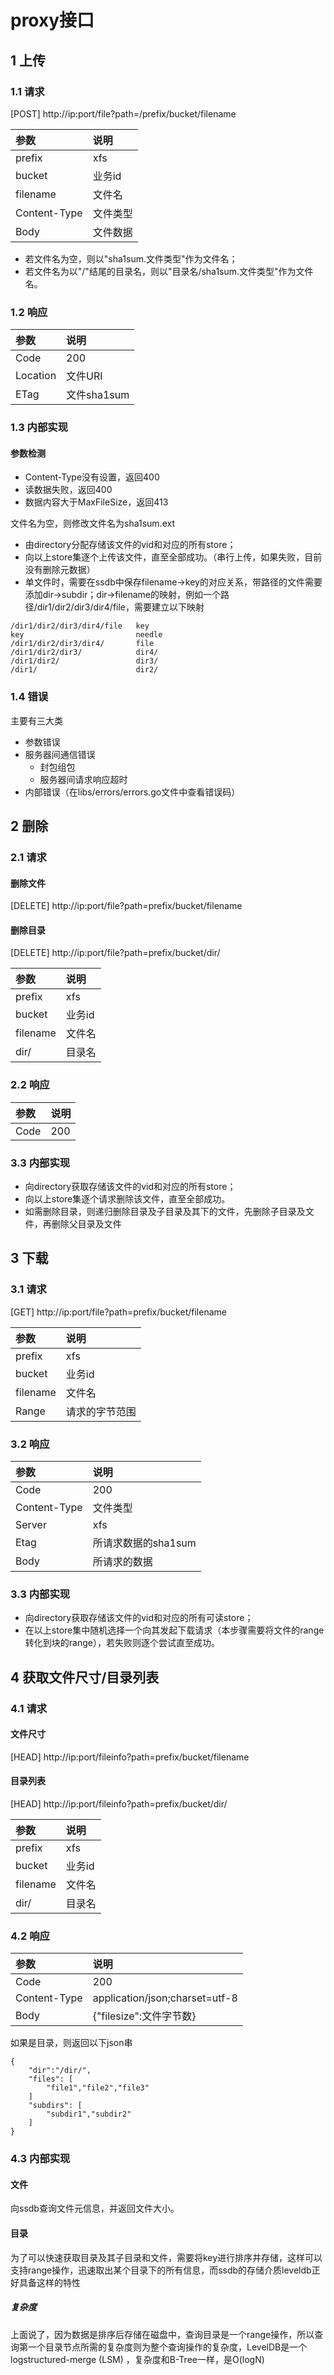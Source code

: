 # proxy接口


## 1 上传

### 1.1 请求

[POST] http://ip:port/file?path=/prefix/bucket/filename

| 参数         | 说明     |
| :--          | :--      |
| prefix       | xfs      |
| bucket       | 业务id   |
| filename     | 文件名   |
| Content-Type | 文件类型 |
| Body         | 文件数据 |


- 若文件名为空，则以"sha1sum.文件类型"作为文件名；
- 若文件名为以"/"结尾的目录名，则以"目录名/sha1sum.文件类型"作为文件名。

### 1.2 响应

| 参数     | 说明        |
| :--      | :--         |
| Code     | 200         |
| Location | 文件URI     |
| ETag     | 文件sha1sum |

### 1.3 内部实现
#### 参数检测
* Content-Type没有设置，返回400
* 读数据失败，返回400
* 数据内容大于MaxFileSize，返回413

文件名为空，则修改文件名为sha1sum.ext

- 由directory分配存储该文件的vid和对应的所有store；
- 向以上store集逐个上传该文件，直至全部成功。（串行上传，如果失败，目前没有删除元数据）
- 单文件时，需要在ssdb中保存filename->key的对应关系，带路径的文件需要添加dir->subdir；dir->filename的映射，例如一个路径/dir1/dir2/dir3/dir4/file，需要建立以下映射
```
/dir1/dir2/dir3/dir4/file   key
key                         needle
/dir1/dir2/dir3/dir4/       file
/dir1/dir2/dir3/            dir4/
/dir1/dir2/                 dir3/
/dir1/                      dir2/
```
### 1.4 错误
主要有三大类
* 参数错误
* 服务器间通信错误
    - 封包组包
    - 服务器间请求响应超时
* 内部错误（在libs/errors/errors.go文件中查看错误码）


## 2 删除

### 2.1 请求
#### 删除文件
[DELETE] http://ip:port/file?path=prefix/bucket/filename
#### 删除目录
[DELETE] http://ip:port/file?path=prefix/bucket/dir/

| 参数         | 说明   |
| :--          | :--    |
| prefix       | xfs    |
| bucket       | 业务id |
| filename     | 文件名 |
| dir/         | 目录名 |

### 2.2 响应

| 参数     | 说明        |
| :--      | :--         |
| Code     | 200         |

### 3.3 内部实现

- 向directory获取存储该文件的vid和对应的所有store；
- 向以上store集逐个请求删除该文件，直至全部成功。
- 如需删除目录，则递归删除目录及子目录及其下的文件，先删除子目录及文件，再删除父目录及文件


## 3 下载

### 3.1 请求

[GET] http://ip:port/file?path=prefix/bucket/filename

| 参数         | 说明           |
| :--          | :--            |
| prefix       | xfs            |
| bucket       | 业务id         |
| filename     | 文件名         |
| Range        | 请求的字节范围 |

### 3.2 响应

| 参数           | 说明                |
| :--            | :--                 |
| Code           | 200                 |
| Content-Type   | 文件类型            |
| Server         | xfs                 |
| Etag           | 所请求数据的sha1sum |
| Body           | 所请求的数据        |

### 3.3 内部实现

- 向directory获取存储该文件的vid和对应的所有可读store；
- 在以上store集中随机选择一个向其发起下载请求（本步骤需要将文件的range转化到块的range），若失败则逐个尝试直至成功。


## 4 获取文件尺寸/目录列表

### 4.1 请求

#### 文件尺寸
[HEAD] http://ip:port/fileinfo?path=prefix/bucket/filename

#### 目录列表
[HEAD] http://ip:port/fileinfo?path=prefix/bucket/dir/

| 参数         | 说明   |
| :--          | :--    |
| prefix       | xfs    |
| bucket       | 业务id |
| filename     | 文件名 |
| dir/         | 目录名 |

### 4.2 响应

| 参数           | 说明                           |
| :--            | :--                            |
| Code           | 200                            |
| Content-Type   | application/json;charset=utf-8 |
| Body           | {"filesize":文件字节数}        |

如果是目录，则返回以下json串
```
{
    "dir":"/dir/",
    "files": [
        "file1","file2","file3"
    ]
    "subdirs": [
        "subdir1","subdir2"
    ]
}
```


### 4.3 内部实现

#### 文件
向ssdb查询文件元信息，并返回文件大小。

#### 目录
为了可以快速获取目录及其子目录和文件，需要将key进行排序并存储，这样可以支持range操作，迅速取出某个目录下的所有信息，而ssdb的存储介质leveldb正好具备这样的特性

##### 复杂度
上面说了，因为数据是排序后存储在磁盘中，查询目录是一个range操作，所以查询第一个目录节点所需的复杂度则为整个查询操作的复杂度，LevelDB是一个logstructured-merge (LSM) ，复杂度和B-Tree一样，是O(logN)

